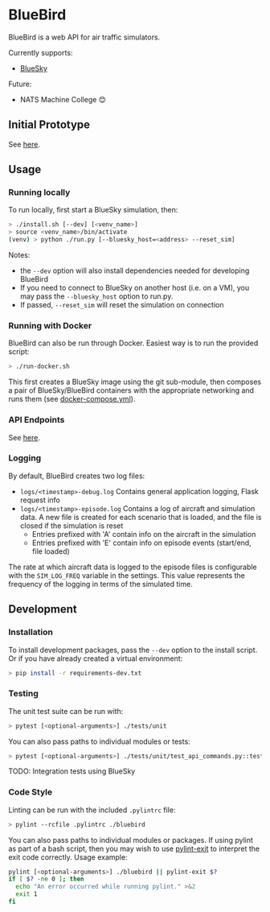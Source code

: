 
# BlueBird

BlueBird is a web API for air traffic simulators.

Currently supports:

- [BlueSky](https://github.com/alan-turing-institute/bluesky)

Future:

- NATS Machine College 😊


## Initial Prototype

See [here](docs/InitialProto.md).


## Usage

### Running locally

To run locally, first start a BlueSky simulation, then:

```bash
> ./install.sh [--dev] [<venv_name>]
> source <venv_name>/bin/activate
(venv) > python ./run.py [--bluesky_host=<address> --reset_sim]
```

Notes:
- the `--dev` option will also install dependencies needed for developing BlueBird
- If you need to connect to BlueSky on another host (i.e. on a VM), you may pass the `--bluesky_host` option to run.py.
- If passed, `--reset_sim` will reset the simulation on connection

### Running with Docker

BlueBird can also be run through Docker. Easiest way is to run the provided script:

```bash
> ./run-docker.sh
```

This first creates a BlueSky image using the git sub-module, then composes a pair of BlueSky/BlueBird containers with the appropriate networking and runs them (see [docker-compose.yml](docker-compose.yml)).

### API Endpoints

See [here](API.md).

### Logging

By default, BlueBird creates two log files:

- `logs/<timestamp>-debug.log` Contains general application logging, Flask request info
- `logs/<timestamp>-episode.log` Contains a log of aircraft and simulation data. A new file is created for each scenario that is loaded, and the file is closed if the simulation is reset
    - Entries prefixed with 'A' contain info on the aircraft in the simulation
    - Entries prefixed with 'E' contain info on episode events (start/end, file loaded)

The rate at which aircraft data is logged to the episode files is configurable with the `SIM_LOG_FREQ` variable in the settings. This value represents the frequency of the logging in terms of the simulated time.

## Development

### Installation

To install development packages, pass the `--dev` option to the install script. Or if you have already created a virtual environment:

```bash
> pip install -r requirements-dev.txt
```

### Testing

The unit test suite can be run with:

```bash
> pytest [<optional-arguments>] ./tests/unit
```

You can also pass paths to individual modules or tests:

```bash
> pytest [<optional-arguments>] ./tests/unit/test_api_commands.py::test_pos_command
```

TODO: Integration tests using BlueSky

### Code Style

Linting can be run with the included `.pylintrc` file:

```bash
> pylint --rcfile .pylintrc ./bluebird
```

You can also pass paths to individual modules or packages. If using pylint as part of a bash script, then you may wish to use [pylint-exit](https://github.com/jongracecox/pylint-exit) to interpret the exit code correctly. Usage example:

```bash
pylint [<optional-arguments>] ./bluebird || pylint-exit $?
if [ $? -ne 0 ]; then
  echo "An error occurred while running pylint." >&2
  exit 1
fi
```
